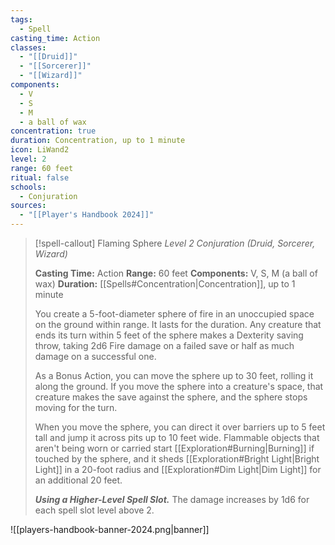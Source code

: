 ```yaml
---
tags:
  - Spell
casting_time: Action
classes:
  - "[[Druid]]"
  - "[[Sorcerer]]"
  - "[[Wizard]]"
components:
  - V
  - S
  - M
  - a ball of wax
concentration: true
duration: Concentration, up to 1 minute
icon: LiWand2
level: 2
range: 60 feet
ritual: false
schools:
  - Conjuration
sources: 
  - "[[Player's Handbook 2024]]"
---
```

>[!spell-callout] Flaming Sphere
>_Level 2 Conjuration (Druid, Sorcerer, Wizard)_
>
>**Casting Time:** Action
>**Range:** 60 feet
>**Components:** V, S, M (a ball of wax)
>**Duration:** [[Spells#Concentration\|Concentration]], up to 1 minute
>
>You create a 5-foot-diameter sphere of fire in an unoccupied space on the ground within range. It lasts for the duration. Any creature that ends its turn within 5 feet of the sphere makes a Dexterity saving throw, taking 2d6 Fire damage on a failed save or half as much damage on a successful one.
>
>As a Bonus Action, you can move the sphere up to 30 feet, rolling it along the ground. If you move the sphere into a creature's space, that creature makes the save against the sphere, and the sphere stops moving for the turn.
>
>When you move the sphere, you can direct it over barriers up to 5 feet tall and jump it across pits up to 10 feet wide. Flammable objects that aren't being worn or carried start [[Exploration#Burning\|Burning]] if touched by the sphere, and it sheds [[Exploration#Bright Light\|Bright Light]] in a 20-foot radius and [[Exploration#Dim Light\|Dim Light]] for an additional 20 feet.
>
>**_Using a Higher-Level Spell Slot._** The damage increases by 1d6 for each spell slot level above 2.


![[players-handbook-banner-2024.png|banner]]